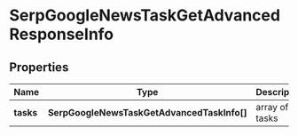 # SerpGoogleNewsTaskGetAdvancedResponseInfo

## Properties

| Name | Type | Description | Notes |
|------------ | ------------- | ------------- | -------------|
**tasks** | **SerpGoogleNewsTaskGetAdvancedTaskInfo[]** | array of tasks |[optional]|
